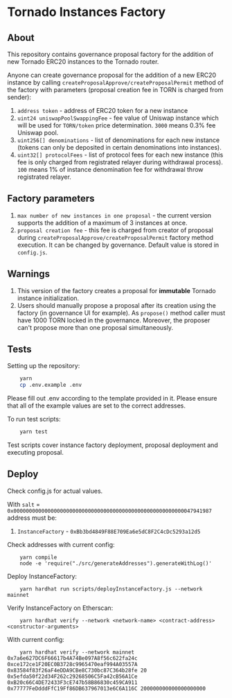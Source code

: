 # Tornado Instances Factory

## About

This repository contains governance proposal factory for the addition of new Tornado ERC20 instances to the Tornado router.

Anyone can create governance proposal for the addition of a new ERC20 instance by calling `createProposalApprove/createProposalPermit` method of the factory with parameters (proposal creation fee in TORN is charged from sender):

1. `address token` - address of ERC20 token for a new instance
2. `uint24 uniswapPoolSwappingFee` - fee value of Uniswap instance which will be used for `TORN/token` price determination. `3000` means 0.3% fee Uniswap pool.
3. `uint256[] denominations` - list of denominations for each new instance (tokens can only be deposited in certain denominations into instances).
4. `uint32[] protocolFees` - list of protocol fees for each new instance (this fee is only charged from registrated relayer during withdrawal process). `100` means 1% of instance denomination fee for withdrawal throw registrated relayer.

## Factory parameters

1. `max number of new instances in one proposal` - the current version supports the addition of a maximum of 3 instances at once.
2. `proposal creation fee` - this fee is charged from creator of proposal during `createProposalApprove/createProposalPermit` factory method execution. It can be changed by governance. Default value is stored in `config.js`.

## Warnings

1. This version of the factory creates a proposal for **immutable** Tornado instance initialization.
2. Users should manually propose a proposal after its creation using the factory (in governance UI for example). As `propose()` method caller must have 1000 TORN locked in the governance. Moreover, the proposer can't propose more than one proposal simultaneously.

## Tests

Setting up the repository:

```bash
    yarn
    cp .env.example .env
```

Please fill out .env according to the template provided in it. Please ensure that all of the example values are set to the correct addresses.

To run test scripts:

```bash
    yarn test
```

Test scripts cover instance factory deployment, proposal deployment and executing proposal.

## Deploy

Check config.js for actual values.

With `salt` = `0x0000000000000000000000000000000000000000000000000000000047941987` address must be:

1. `InstanceFactory` - `0xBb3bd4849F88E709Ea6e5dC8F2C4cDc5293a12d5`

Check addresses with current config:

```shell
    yarn compile
    node -e 'require("./src/generateAddresses").generateWithLog()'
```

Deploy InstanceFactory:

```shell
    yarn hardhat run scripts/deployInstanceFactory.js --network mainnet
```

Verify InstanceFactory on Etherscan:

```
    yarn hardhat verify --network <network-name> <contract-address> <constructor-arguments>
```

With current config:

```
    yarn hardhat verify --network mainnet 0x7a6e627DC6F66617b4A74Be097A8f56c622fa24c 0xce172ce1F20EC0B3728c9965470eaf994A03557A 0x83584f83f26aF4eDDA9CBe8C730bc87C364b28fe 20 0x5efda50f22d34F262c29268506C5Fa42cB56A1Ce 0xB20c66C4DE72433F3cE747b58B86830c459CA911 0x77777FeDdddFfC19Ff86DB637967013e6C6A116C 200000000000000000000
```
